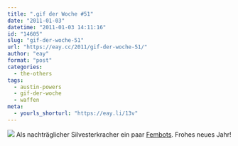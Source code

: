 ```yaml
---
title: ".gif der Woche #51"
date: "2011-01-03"
datetime: "2011-01-03 14:11:16"
id: "14605"
slug: "gif-der-woche-51"
url: "https://eay.cc/2011/gif-der-woche-51/"
author: "eay"
format: "post"
categories:
  - the-others
tags:
  - austin-powers
  - gif-der-woche
  - waffen
meta:
  - yourls_shorturl: "https://eay.li/13v"
---
```


![](https://eay.cc/uploads/2011/fembots.gif) Als nachträglicher Silvesterkracher ein paar [Fembots](http://austinpowers.wikia.com/wiki/Fembots). Frohes neues Jahr!
